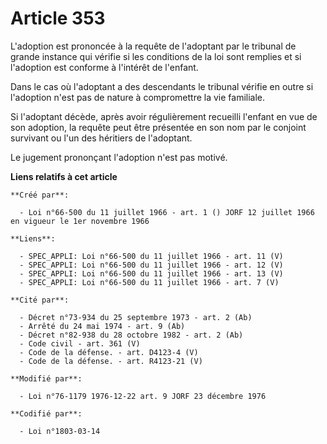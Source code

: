 # Article 353

L'adoption est prononcée à la requête de l'adoptant par le tribunal de grande instance qui vérifie si les conditions de la
loi sont remplies et si l'adoption est conforme à l'intérêt de l'enfant.

Dans le cas où l'adoptant a des descendants le tribunal vérifie en outre si l'adoption n'est pas de nature à compromettre la
vie familiale.

Si l'adoptant décède, après avoir régulièrement recueilli l'enfant en vue de son adoption, la requête peut être présentée en
son nom par le conjoint survivant ou l'un des héritiers de l'adoptant.

Le jugement prononçant l'adoption n'est pas motivé.

**Liens relatifs à cet article**

	**Créé par**:

	  - Loi n°66-500 du 11 juillet 1966 - art. 1 () JORF 12 juillet 1966 en vigueur le 1er novembre 1966

	**Liens**:

	  - SPEC_APPLI: Loi n°66-500 du 11 juillet 1966 - art. 11 (V)
	  - SPEC_APPLI: Loi n°66-500 du 11 juillet 1966 - art. 12 (V)
	  - SPEC_APPLI: Loi n°66-500 du 11 juillet 1966 - art. 13 (V)
	  - SPEC_APPLI: Loi n°66-500 du 11 juillet 1966 - art. 7 (V)

	**Cité par**:

	  - Décret n°73-934 du 25 septembre 1973 - art. 2 (Ab)
	  - Arrêté du 24 mai 1974 - art. 9 (Ab)
	  - Décret n°82-938 du 28 octobre 1982 - art. 2 (Ab)
	  - Code civil - art. 361 (V)
	  - Code de la défense. - art. D4123-4 (V)
	  - Code de la défense. - art. R4123-21 (V)

	**Modifié par**:

	  - Loi n°76-1179 1976-12-22 art. 9 JORF 23 décembre 1976

	**Codifié par**:

	  - Loi n°1803-03-14

